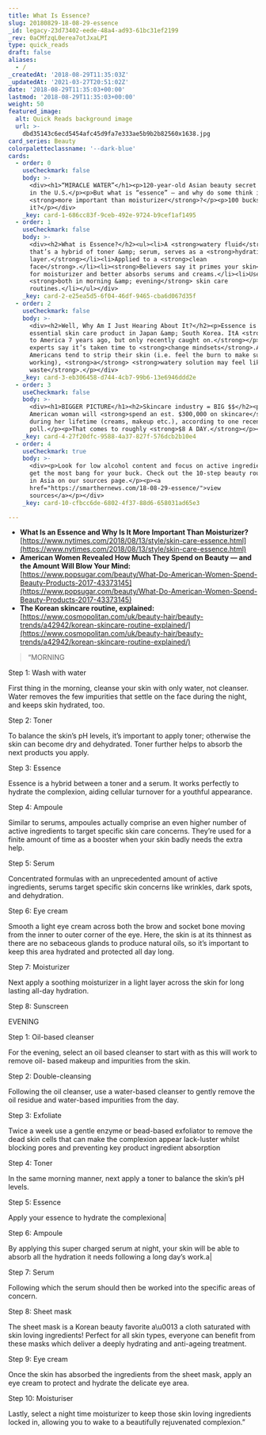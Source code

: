 ```yaml
---
title: What Is Essence?
slug: 20180829-18-08-29-essence
_id: legacy-23d73402-eede-48a4-ad93-61bc31ef2199
_rev: 0aCMfzqL0erea7otJxaLPI
type: quick_reads
draft: false
aliases:
  - /
_createdAt: '2018-08-29T11:35:03Z'
_updatedAt: '2021-03-27T20:51:02Z'
date: '2018-08-29T11:35:03+00:00'
lastmod: '2018-08-29T11:35:03+00:00'
weight: 50
featured_image:
  alt: Quick Reads background image
  url: >-
    dbd35143c6ecd5454afc45d9fa7e333ae5b9b2b82560x1638.jpg
card_series: Beauty
colorpaletteclassname: '--dark-blue'
cards:
  - order: 0
    useCheckmark: false
    body: >-
      <div><h1>“MIRACLE WATER”</h1><p>120-year-old Asian beauty secret revealed
      in the U.S.</p><p>But what is “essence” – and why do some think it’s even
      <strong>more important than moisturizer</strong>?</p><p>100 bucks?! Worth
      it?</p></div>
    _key: card-1-686cc83f-9ceb-492e-9724-b9cef1af1495
  - order: 1
    useCheckmark: false
    body: >-
      <div><h2>What is Essence?</h2><ul><li>A <strong>watery fluid</strong>
      that’s a hybrid of toner &amp; serum, serves as a <strong>hydrating
      layer.</strong></li><li>Applied to a <strong>clean
      face</strong>.</li><li><strong>Believers say it primes your skin</strong>
      for moisturizer and better absorbs serums and creams.</li><li>Used
      <strong>both in morning &amp; evening</strong> skin care
      routines.</li></ul></div>
    _key: card-2-e25ea5d5-6f04-46df-9465-cba6d067d35f
  - order: 2
    useCheckmark: false
    body: >-
      <div><h2>Well, Why Am I Just Hearing About It?</h2><p>Essence is an
      essential skin care product in Japan &amp; South Korea. ItA <strong>came
      to America 7 years ago, but only recently caught on.</strong></p><p>Beauty
      experts say it’s taken time to <strong>change mindsets</strong>.A
      Americans tend to strip their skin (i.e. feel the burn to make sure it’s
      working), <strong>a</strong> <strong>watery solution may feel like a
      waste</strong>.</p></div>
    _key: card-3-eb306458-d744-4cb7-99b6-13e6946ddd2e
  - order: 3
    useCheckmark: false
    body: >-
      <div><h1>BIGGER PICTURE</h1><h2>Skincare industry = BIG $$</h2><p>An
      American woman will <strong>spend an est. $300,000 on skincare</strong>
      during her lifetime (creams, makeup etc.), according to one recent
      poll.</p><p>That comes to roughly <strong>$8 A DAY.</strong></p></div>
    _key: card-4-27f20dfc-9588-4a37-827f-576dcb2b10e4
  - order: 4
    useCheckmark: true
    body: >-
      <div><p>Look for low alcohol content and focus on active ingredients to
      get the most bang for your buck. Check out the 10-step beauty routine used
      in Asia on our sources page.</p><p><a
      href="https://smarthernews.com/18-08-29-essence/">view
      sources</a></p></div>
    _key: card-10-cfbcc6de-6802-4f37-88d6-658031ad65e3

---
```

* **What Is an Essence and Why Is It More Important Than Moisturizer?**  
[https://www.nytimes.com/2018/08/13/style/skin-care-essence.html](https://www.nytimes.com/2018/08/13/style/skin-care-essence.html)
* **American Women Revealed How Much They Spend on Beauty — and the Amount Will Blow Your Mind:**  
[https://www.popsugar.com/beauty/What-Do-American-Women-Spend-Beauty-Products-2017-43373145](https://www.popsugar.com/beauty/What-Do-American-Women-Spend-Beauty-Products-2017-43373145)
* **The Korean skincare routine, explained:**  
[https://www.cosmopolitan.com/uk/beauty-hair/beauty-trends/a42942/korean-skincare-routine-explained/](https://www.cosmopolitan.com/uk/beauty-hair/beauty-trends/a42942/korean-skincare-routine-explained/)

> “MORNING  
  
  
  
Step 1: Wash with water  
  
  
  
First thing in the morning, cleanse your skin with only water, not cleanser. Water removes the few impurities that settle on the face during the night, and keeps skin hydrated, too.  
  
  
  
Step 2: Toner  
  
  
  
To balance the skin’s pH levels, it’s important to apply toner; otherwise the skin can become dry and dehydrated. Toner further helps to absorb the next products you apply.  
  
  
  
Step 3: Essence  
  
  
  
Essence is a hybrid between a toner and a serum. It works perfectly to hydrate the complexion, aiding cellular turnover for a youthful appearance.  
  
  
  
Step 4: Ampoule  
  
  
  
Similar to serums, ampoules actually comprise an even higher number of active ingredients to target specific skin care concerns. They’re used for a finite amount of time as a booster when your skin badly needs the extra help.  
  
  
  
Step 5: Serum  
  
  
  
Concentrated formulas with an unprecedented amount of active ingredients, serums target specific skin concerns like wrinkles, dark spots, and dehydration.  
  
  
  
Step 6: Eye cream  
  
  
  
Smooth a light eye cream across both the brow and socket bone moving from the inner to outer corner of the eye. Here, the skin is at its thinnest as there are no sebaceous glands to produce natural oils, so it’s important to keep this area hydrated and protected all day long.  
  
  
  
Step 7: Moisturizer  
  
  
  
Next apply a soothing moisturizer in a light layer across the skin for long lasting all-day hydration.  
  
  
  
Step 8: Sunscreen  
  
  
  
EVENING  
  
  
  
Step 1: Oil-based cleanser  
  
  
  
For the evening, select an oil based cleanser to start with as this will work to remove oil- based makeup and impurities from the skin.  
  
  
  
Step 2: Double-cleansing  
  
  
  
Following the oil cleanser, use a water-based cleanser to gently remove the oil residue and water-based impurities from the day.  
  
  
  
Step 3: Exfoliate  
  
  
  
Twice a week use a gentle enzyme or bead-based exfoliator to remove the dead skin cells that can make the complexion appear lack-luster whilst blocking pores and preventing key product ingredient absorption  
  
  
  
Step 4: Toner  
  
  
  
In the same morning manner, next apply a toner to balance the skin’s pH levels.  
  
  
  
Step 5: Essence  
  
  
  
Apply your essence to hydrate the complexiona|  
  
  
  
Step 6: Ampoule  
  
  
  
By applying this super charged serum at night, your skin will be able to absorb all the hydration it needs following a long day’s work.a|  
  
  
  
Step 7: Serum  
  
  
  
Following which the serum should then be worked into the specific areas of concern.  
  
  
  
Step 8: Sheet mask  
  
  
  
The sheet mask is a Korean beauty favorite a\u0013 a cloth saturated with skin loving ingredients! Perfect for all skin types, everyone can benefit from these masks which deliver a deeply hydrating and anti-ageing treatment.  
  
  
  
Step 9: Eye cream  
  
  
  
Once the skin has absorbed the ingredients from the sheet mask, apply an eye cream to protect and hydrate the delicate eye area.  
  
  
  
Step 10: Moisturiser  
  
  
  
Lastly, select a night time moisturizer to keep those skin loving ingredients locked in, allowing you to wake to a beautifully rejuvenated complexion.”